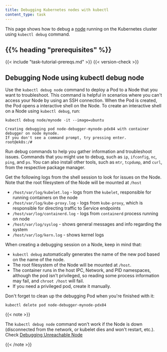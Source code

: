 ```yaml
---
title: Debugging Kubernetes nodes with kubectl
content_type: task
---
```


<!-- overview -->
This page shows how to debug a [node](/docs/concepts/architecture/nodes/) running on the Kubernetes cluster using `kubectl debug` command.

## {{% heading "prerequisites" %}}


{{< include "task-tutorial-prereqs.md" >}} {{< version-check >}}



<!-- steps -->

## Debugging Node using kubectl debug node

Use the `kubectl debug node` command to deploy a Pod to a Node that you want to troubleshoot.
This command is helpful in scenarios where you can't access your Node by using an SSH connection.
When the Pod is created, the Pod opens a interactive shell on the Node.
To create an interactive shell on a Node using `kubectl debug`, run:

```shell
kubectl debug node/mynode -it --image=ubuntu
```

```shell
Creating debugging pod node-debugger-mynode-pdx84 with container debugger on node mynode.
If you don't see a command prompt, try pressing enter.
root@ek8s:/#
```

Run debug commands to help you gather information and troubleshoot issues. Commands 
that you might use to debug, such as `ip`, `ifconfig`, `nc`, `ping`, and `ps`. You can also
install other tools, such as `mtr`, `tcpdump`, and `curl`, from the respective package manager.

Get the following logs from the shell session to look for issues on the Node. Note that the root filesystem
of the Node will be mounted at `/host`

* `/host/var/log/kubelet.log` - logs from the `kubelet`, responsible for running containers on the node
* `/host/var/log/kube-proxy.log` - logs from `kube-proxy`, which is responsible for directing traffic to Service endpoints
* `/host/var/log/containerd.log` - logs from `containerd` process running on node
* `/host/var/log/syslog` - shows general messages and info regarding the system
* `/host/var/log/kern.log` - shows kernel logs

When creating a debugging session on a Node, keep in mind that:

* `kubectl debug` automatically generates the name of the new pod based on
  the name of the node.
* The root filesystem of the Node will be mounted at `/host`.
* The container runs in the host IPC, Network, and PID namespaces, although
  the pod isn't privileged, so reading some process information may fail,
  and `chroot /host` will fail.
* If you need a privileged pod, create it manually.

Don't forget to clean up the debugging Pod when you're finished with it:

```shell
kubectl delete pod node-debugger-mynode-pdx84
```
{{< note >}}

The `kubectl debug node` command won't work if the Node is down (disconnected
from the network, or kubelet dies and won't restart, etc.). Check [Debugging Unreachable Node](/docs/tasks/debug/debug-cluster/#example-debugging-a-down-unreachable-node)

{{< /note >}}